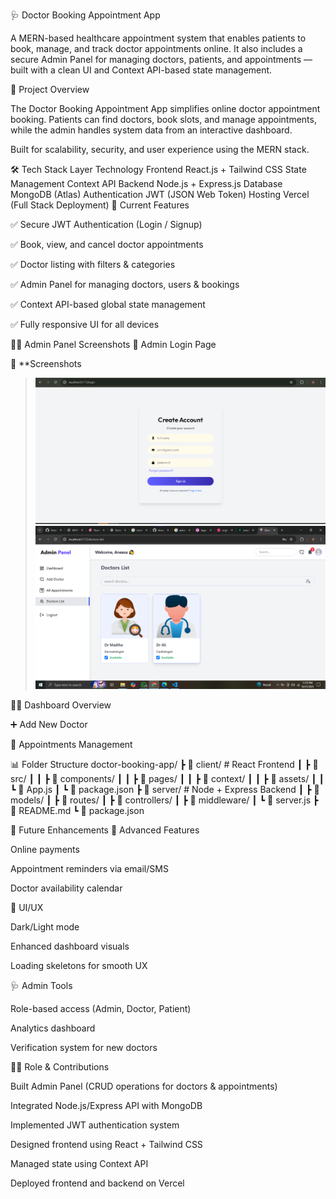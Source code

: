 🩺 Doctor Booking Appointment App

A MERN-based healthcare appointment system that enables patients to book, manage, and track doctor appointments online.
It also includes a secure Admin Panel for managing doctors, patients, and appointments — built with a clean UI and Context API-based state management.

🚀 Project Overview

The Doctor Booking Appointment App simplifies online doctor appointment booking.
Patients can find doctors, book slots, and manage appointments, while the admin handles system data from an interactive dashboard.

Built for scalability, security, and user experience using the MERN stack.

🛠️ Tech Stack
Layer	Technology
Frontend	React.js + Tailwind CSS
State Management	Context API
Backend	Node.js + Express.js
Database	MongoDB (Atlas)
Authentication	JWT (JSON Web Token)
Hosting	Vercel (Full Stack Deployment)
🔑 Current Features

✅ Secure JWT Authentication (Login / Signup)

✅ Book, view, and cancel doctor appointments

✅ Doctor listing with filters & categories

✅ Admin Panel for managing doctors, users & bookings

✅ Context API-based global state management

✅ Fully responsive UI for all devices

👩‍⚕️ Admin Panel Screenshots
🔐 Admin Login Page

📸 **Screenshots  
> ![Authentication Screenshot](./frontend/public/login.png)  
> ![Dashboard Screenshot](./frontend//public/admin-panel.png)  


🧑‍⚕️ Dashboard Overview

➕ Add New Doctor

📅 Appointments Management

📊 Folder Structure
doctor-booking-app/
┣ 📂 client/                  # React Frontend
┃ ┣ 📂 src/
┃ ┃ ┣ 📂 components/
┃ ┃ ┣ 📂 pages/
┃ ┃ ┣ 📂 context/
┃ ┃ ┣ 📂 assets/
┃ ┃ ┗ 📜 App.js
┃ ┗ 📜 package.json
┣ 📂 server/                  # Node + Express Backend
┃ ┣ 📂 models/
┃ ┣ 📂 routes/
┃ ┣ 📂 controllers/
┃ ┣ 📂 middleware/
┃ ┗ 📜 server.js
┣ 📜 README.md
┗ 📜 package.json

📌 Future Enhancements
🧠 Advanced Features

Online payments

Appointment reminders via email/SMS

Doctor availability calendar

🎨 UI/UX

Dark/Light mode

Enhanced dashboard visuals

Loading skeletons for smooth UX

🩺 Admin Tools

Role-based access (Admin, Doctor, Patient)

Analytics dashboard

Verification system for new doctors

👩‍💻 Role & Contributions

Built Admin Panel (CRUD operations for doctors & appointments)

Integrated Node.js/Express API with MongoDB

Implemented JWT authentication system

Designed frontend using React + Tailwind CSS

Managed state using Context API

Deployed frontend and backend on Vercel


